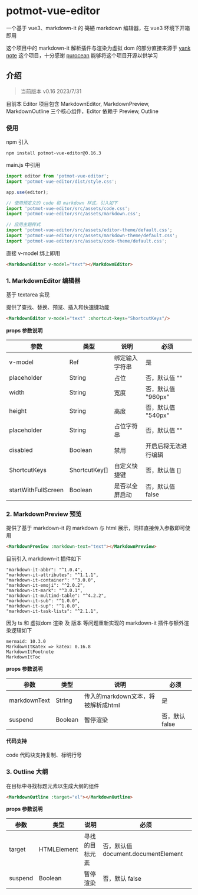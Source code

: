 # potmot-vue-editor

一个基于 vue3、markdown-it 的 ~~简陋~~ markdown 编辑器，在 vue3 环境下开箱即用

这个项目中的 markdown-it 解析插件与渲染为虚拟 dom 的部分直接来源于 [yank note](https://github.com/purocean/yn) 这个项目，十分感谢 [purocean](https://github.com/purocean) 能够将这个项目开源以供学习

## 介绍

> 当前版本 v0.16 2023/7/31

目前本 Editor 项目包含 MarkdownEditor, MarkdownPreview, MarkdownOutline 三个核心组件，Editor 依赖于 Preview, Outline

### 使用

npm 引入

```
npm install potmot-vue-editor@0.16.3
```

main.js 中引用

```javascript
import editor from 'potmot-vue-editor';
import 'potmot-vue-editor/dist/style.css';

app.use(editor);

// 使用预定义的 code 和 markdown 样式，引入如下
import 'potmot-vue-editor/src/assets/code.css';
import 'potmot-vue-editor/src/assets/markdown.css';

// 应用主题样式
import 'potmot-vue-editor/src/assets/editor-theme/default.css';
import 'potmot-vue-editor/src/assets/markdown-theme/default.css';
import 'potmot-vue-editor/src/assets/code-theme/default.css';
```

直接 v-model 绑上即用

```html
<MarkdownEditor v-model="text"></MarkdownEditor>
```

### 1. MarkdownEditor 编辑器

基于 textarea 实现

提供了查找、替换、预览、插入和快速键功能

```html
<MarkdownEditor v-model="text" :shortcut-keys="ShortcutKeys"/>
```

**props 参数说明**

| 参数                  | 类型                  | 说明      | 必须            |
|---------------------|---------------------|---------|---------------|
| v-model             | Ref<String>         | 绑定输入字符串 | 是             |
| placeholder         | String              | 占位      | 否，默认值 ""      |
| width               | String              | 宽度      | 否，默认值 "960px" |
| height              | String              | 高度      | 否，默认值 "540px" |
| placeholder         | String              | 占位字符串   | 否，默认值 ""      |
| disabled | Boolean | 禁用 | 开启后将无法进行编辑    |
| ShortcutKeys        | ShortcutKey[] | 自定义快捷键  | 否，默认值 []      |
| startWithFullScreen | Boolean             | 是否以全屏启动 | 否，默认值 false   |

### 2. MarkdownPreview 预览

提供了基于 markdown-it 的 markdown 与 html 展示，同样直接传入参数即可使用

```html
<MarkdownPreview :markdown-text="text"></MarkdownPreview>
```

目前引入 markdown-it 插件如下

```
"markdown-it-abbr": "^1.0.4",
"markdown-it-attributes": "^1.1.1",
"markdown-it-container": "^3.0.0",
"markdown-it-emoji": "^2.0.2",
"markdown-it-mark": "^3.0.1",
"markdown-it-multimd-table": "^4.2.2",
"markdown-it-sub": "^1.0.0",
"markdown-it-sup": "^1.0.0",
"markdown-it-task-lists": "^2.1.1",
```

因为 ts 和 虚拟dom 渲染 及 版本 等问题重新实现的 markdown-it 插件与额外渲染逻辑如下

```
mermaid: 10.3.0
MarkdownItKatex => katex: 0.16.8
MarkdownItFootnote
MarkdownItToc
```

**props 参数说明**

| 参数           | 类型                              | 说明                         | 必须         |
|--------------|---------------------------------|----------------------------|------------|
| markdownText | String                          | 传入的markdown文本，将被解析成html    | 是          |
| suspend      | Boolean                         | 暂停渲染               | 否，默认 false |

#### 代码支持

code 代码块支持复制、标明行号

### 3. Outline 大纲

在目标中寻找标题元素以生成大纲的组件

```html
<MarkdownOutline :target="el"></MarkdownOutline>
```

**props 参数说明**

| 参数           | 类型          | 说明          | 必须                                                     |
|--------------|-------------|-------------|--------------------------------------------------------|
| target       | HTMLElement | 寻找的目标元素     | 否，默认值 document.documentElement                         |
| suspend      | Boolean     | 暂停渲染 | 否，默认 false                                             |
